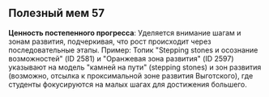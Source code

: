 ## Полезный мем 57

**Ценность постепенного прогресса**: Уделяется внимание шагам и зонам развития, подчеркивая, что рост происходит через последовательные этапы. Пример: Топик "Stepping stones и осознание возможностей" (ID 2581) и "Оранжевая зона развития" (ID 2597) указывают на модель "камней на пути" (stepping stones) и зон развития (возможно, отсылка к проксимальной зоне развития Выготского), где студенты фокусируются на малых шагах для достижения большего.